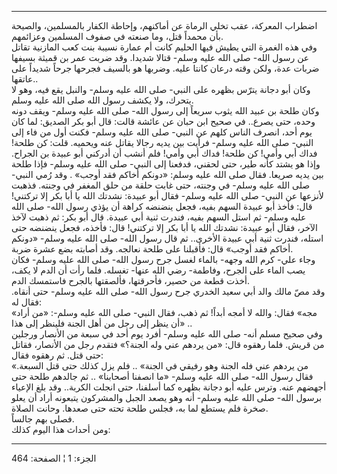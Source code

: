 ------------------------------------------------------------------------

اضطراب المعركة، عقب تخلي الرماة عن أماكنهم، وإحاطة الكفار بالمسلمين،
والصيحة بأن محمداً قتل، وما صنعته في صفوف المسلمين وعزائمهم.  
وفي هذه الغمرة التي يطيش فيها الحليم كانت أم عمارة نسيبة بنت كعب
المازنية تقاتل عن رسول الله- صلى الله عليه وسلم- قتالا شديدا. وقد ضربت
عمر بن قميثة بسيفها ضربات عدة، ولكن وقته درعان كانتا عليه. وضربها هو
بالسيف فجرحها جرحاً شديداً على عاتقها..  
وكان أبو دجانة يترّس بظهره على النبي- صلى الله عليه وسلم- والنبل يقع فيه،
وهو لا يتحرك، ولا يكشف رسول الله صلى الله عليه وسلم.  
وكان طلحة بن عبيد الله يثوب سريعاً إلى رسول الله- صلى الله عليه وسلم-
ويقف دونه وحده، حتى يصرع.. في صحيح ابن حبان عن عائشة قالت: قال أبو بكر
الصديق: لما كان يوم أحد، انصرف الناس كلهم عن النبي- صلى الله عليه وسلم-
فكنت أول من فاء إلى النبي- صلى الله عليه وسلم- فرأيت بين يديه رجالا
يقاتل عنه ويحميه. قلت: كن طلحة! فداك أبي وأمي! كن طلحة! فداك أبي وأمي!
فلم أنشب أن أدركني أبو عبيدة بن الجراح. وإذا هو يشتد كأنه طير، حتى
لحقني، فدفعنا إلى النبي- صلى الله عليه وسلم- فإذا طلحة بين يديه صريعا.
فقال صلى الله عليه وسلم: «دونكم أخاكم فقد أوجب» . وقد رُمي النبي- صلى
الله عليه وسلم- في وجنته، حتى غابت حلقة من حلق المغفر في وجنته. فذهبت
لأنزعها عن النبي- صلى الله عليه وسلم- فقال أبو عبيدة: نشدتك الله يا أبا
بكر إلا تركتني! قال: فأخذ أبو عبيدة السهم بفيه، فجعل ينضنضه كراهة أن
يؤذي رسول الله- صلى الله عليه وسلم- ثم استل السهم بفيه، فندرت ثنية أبي
عبيدة. قال أبو بكر: ثم ذهبت لآخذ الآخر، فقال أبو عبيدة: نشدتك الله يا
أبا بكر إلا تركتني! قال: فأخذه، فجعل ينضنضه حتى استله، فندرت ثنية أبي
عبيدة الأخرى.. ثم قال رسول الله- صلى الله عليه وسلم- «دونكم أخاكم فقد
أوجب» قال: فأقبلنا على طلحة نعالجه. وقد أصابته بضع عشرة ضربة.  
وجاء علي- كرم الله وجهه- بالماء لغسل جرح رسول الله- صلى الله عليه وسلم-
فكان يصب الماء على الجرح، وفاطمة- رضي الله عنها- تغسله. فلما رأت أن الدم
لا يكف، أخذت قطعة من حصير، فأحرقتها، فألصقتها بالجرح فاستمسك الدم.  
وقد مصّ مالك والد أبي سعيد الخدري جرح رسول الله- صلى الله عليه وسلم- حتى
أنقاه. فقال له:  
«مجه» فقال: والله لا أمجه أبداً! ثم ذهب، فقال النبي- صلى الله عليه وسلم-:
«من أراد أن ينظر إلى رجل من أهل الجنة فلينظر إلى هذا» ..  
وفي صحيح مسلم أنه- صلى الله عليه وسلم- أفرد يوم أحد في سبعة من الأنصار
ورجلين من قريش. فلما رهقوه قال: «من يردهم عني وله الجنة؟» فتقدم رجل من
الأنصار، فقاتل حتى قتل. ثم رهقوه فقال:  
«من يردهم عني فله الجنة وهو رفيقي في الجنة» .. فلم يزل كذلك حتى قتل
السبعة. فقال رسول الله- صلى الله عليه وسلم- «ما انصفنا أصحابنا» .. ثم
جالدهم طلحة حتى أجهضهم عنه. وترس عليه أبو دجانة بظهره كما أسلفنا، حتى
انجلت الكربة.. وقد بلغ الإعياء برسول الله- صلى الله عليه وسلم- أنه وهو
يصعد الجبل والمشركون يتبعونه أراد أن يعلو صخرة فلم يستطع لما به، فجلس
طلحة تحته حتى صعدها. وحانت الصلاة.  
فصلى بهم جالساً.  
ومن أحداث هذا اليوم كذلك:

------------------------------------------------------------------------

الجزء: 1 ¦ الصفحة: 464
